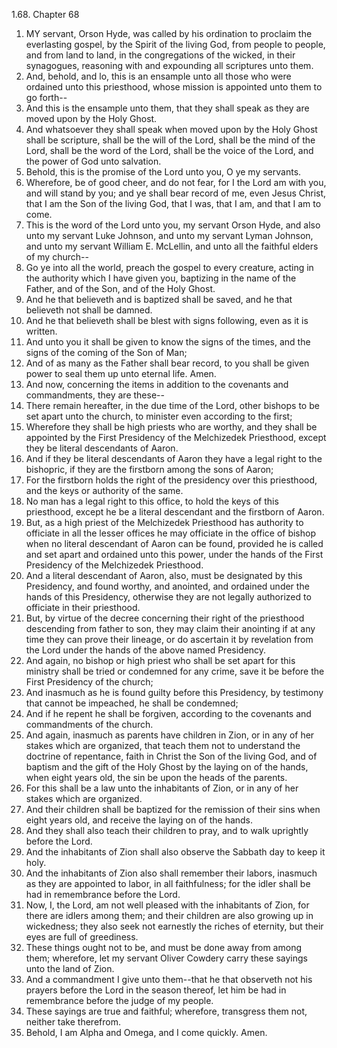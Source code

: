1.68. Chapter 68
1. MY servant, Orson Hyde, was called by his ordination to proclaim the everlasting gospel, by the Spirit of the living God, from people to people, and from land to land, in the congregations of the wicked, in their synagogues, reasoning with and expounding all scriptures unto them.
2. And, behold, and lo, this is an ensample unto all those who were ordained unto this priesthood, whose mission is appointed unto them to go forth--
3. And this is the ensample unto them, that they shall speak as they are moved upon by the Holy Ghost.
4. And whatsoever they shall speak when moved upon by the Holy Ghost shall be scripture, shall be the will of the Lord, shall be the mind of the Lord, shall be the word of the Lord, shall be the voice of the Lord, and the power of God unto salvation.
5. Behold, this is the promise of the Lord unto you, O ye my servants.
6. Wherefore, be of good cheer, and do not fear, for I the Lord am with you, and will stand by you; and ye shall bear record of me, even Jesus Christ, that I am the Son of the living God, that I was, that I am, and that I am to come.
7. This is the word of the Lord unto you, my servant Orson Hyde, and also unto my servant Luke Johnson, and unto my servant Lyman Johnson, and unto my servant William E. McLellin, and unto all the faithful elders of my church--
8. Go ye into all the world, preach the gospel to every creature, acting in the authority which I have given you, baptizing in the name of the Father, and of the Son, and of the Holy Ghost.
9. And he that believeth and is baptized shall be saved, and he that believeth not shall be damned.
10. And he that believeth shall be blest with signs following, even as it is written.
11. And unto you it shall be given to know the signs of the times, and the signs of the coming of the Son of Man;
12. And of as many as the Father shall bear record, to you shall be given power to seal them up unto eternal life. Amen.
13. And now, concerning the items in addition to the covenants and commandments, they are these--
14. There remain hereafter, in the due time of the Lord, other bishops to be set apart unto the church, to minister even according to the first;
15. Wherefore they shall be high priests who are worthy, and they shall be appointed by the First Presidency of the Melchizedek Priesthood, except they be literal descendants of Aaron.
16. And if they be literal descendants of Aaron they have a legal right to the bishopric, if they are the firstborn among the sons of Aaron;
17. For the firstborn holds the right of the presidency over this priesthood, and the keys or authority of the same.
18. No man has a legal right to this office, to hold the keys of this priesthood, except he be a literal descendant and the firstborn of Aaron.
19. But, as a high priest of the Melchizedek Priesthood has authority to officiate in all the lesser offices he may officiate in the office of bishop when no literal descendant of Aaron can be found, provided he is called and set apart and ordained unto this power, under the hands of the First Presidency of the Melchizedek Priesthood.
20. And a literal descendant of Aaron, also, must be designated by this Presidency, and found worthy, and anointed, and ordained under the hands of this Presidency, otherwise they are not legally authorized to officiate in their priesthood.
21. But, by virtue of the decree concerning their right of the priesthood descending from father to son, they may claim their anointing if at any time they can prove their lineage, or do ascertain it by revelation from the Lord under the hands of the above named Presidency.
22. And again, no bishop or high priest who shall be set apart for this ministry shall be tried or condemned for any crime, save it be before the First Presidency of the church;
23. And inasmuch as he is found guilty before this Presidency, by testimony that cannot be impeached, he shall be condemned;
24. And if he repent he shall be forgiven, according to the covenants and commandments of the church.
25. And again, inasmuch as parents have children in Zion, or in any of her stakes which are organized, that teach them not to understand the doctrine of repentance, faith in Christ the Son of the living God, and of baptism and the gift of the Holy Ghost by the laying on of the hands, when eight years old, the sin be upon the heads of the parents.
26. For this shall be a law unto the inhabitants of Zion, or in any of her stakes which are organized.
27. And their children shall be baptized for the remission of their sins when eight years old, and receive the laying on of the hands.
28. And they shall also teach their children to pray, and to walk uprightly before the Lord.
29. And the inhabitants of Zion shall also observe the Sabbath day to keep it holy.
30. And the inhabitants of Zion also shall remember their labors, inasmuch as they are appointed to labor, in all faithfulness; for the idler shall be had in remembrance before the Lord.
31. Now, I, the Lord, am not well pleased with the inhabitants of Zion, for there are idlers among them; and their children are also growing up in wickedness; they also seek not earnestly the riches of eternity, but their eyes are full of greediness.
32. These things ought not to be, and must be done away from among them; wherefore, let my servant Oliver Cowdery carry these sayings unto the land of Zion.
33. And a commandment I give unto them--that he that observeth not his prayers before the Lord in the season thereof, let him be had in remembrance before the judge of my people.
34. These sayings are true and faithful; wherefore, transgress them not, neither take therefrom.
35. Behold, I am Alpha and Omega, and I come quickly. Amen.

